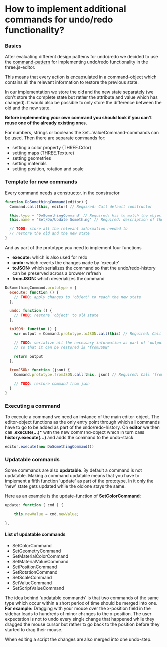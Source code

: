 # How to implement additional commands for undo/redo functionality?

### Basics

After evaluating different design patterns for undo/redo we decided to use the [command-pattern](http://en.wikipedia.org/wiki/Command_pattern) for implementing undo/redo functionality in the three.js-editor.

This means that every action is encapsulated in a command-object which contains all the relevant information to restore the previous state.

In our implementation we store the old and the new state separately (we don't store the complete state but rather the attribute and value which has changed).
It would also be possible to only store the difference between the old and the new state.

**Before implementing your own command you should look if you can't reuse one of the already existing ones.**

For numbers, strings or booleans the Set...ValueCommand-commands can be used.
Then there are separate commands for:

- setting a color property (THREE.Color)
- setting maps (THREE.Texture)
- setting geometries
- setting materials
- setting position, rotation and scale

### Template for new commands

Every command needs a constructor. In the constructor

```javascript
function DoSomethingCommand(editor) {
  Command.call(this, editor) // Required: Call default constructor

  this.type = 'DoSomethingCommand' // Required: has to match the object-name!
  this.name = 'Set/Do/Update Something' // Required: description of the command, used in Sidebar.History

  // TODO: store all the relevant information needed to
  // restore the old and the new state
}
```

And as part of the prototype you need to implement four functions

- **execute:** which is also used for redo
- **undo:** which reverts the changes made by 'execute'
- **toJSON:** which serializes the command so that the undo/redo-history can be preserved across a browser refresh
- **fromJSON:** which deserializes the command

```javascript
DoSomethingCommand.prototype = {
  execute: function () {
    // TODO: apply changes to 'object' to reach the new state
  },

  undo: function () {
    // TODO: restore 'object' to old state
  },

  toJSON: function () {
    var output = Command.prototype.toJSON.call(this) // Required: Call 'toJSON'-method of prototype 'Command'

    // TODO: serialize all the necessary information as part of 'output' (JSON-format)
    // so that it can be restored in 'fromJSON'

    return output
  },

  fromJSON: function (json) {
    Command.prototype.fromJSON.call(this, json) // Required: Call 'fromJSON'-method of prototype 'Command'

    // TODO: restore command from json
  }
}
```

### Executing a command

To execute a command we need an instance of the main editor-object. The editor-object functions as the only entry point through which all commands have to go to be added as part of the undo/redo-history.
On **editor** we then call **.execute(...)\*** with the new command-object which in turn calls **history.execute(...)** and adds the command to the undo-stack.

```javascript
editor.execute(new DoSomethingCommand())
```

### Updatable commands

Some commands are also **updatable**. By default a command is not updatable. Making a command updatable means that you
have to implement a fifth function 'update' as part of the prototype. In it only the 'new' state gets updated while the old one stays the same.

Here as an example is the update-function of **SetColorCommand**:

```javascript
update: function ( cmd ) {

	this.newValue = cmd.newValue;

},

```

#### List of updatable commands

- SetColorCommand
- SetGeometryCommand
- SetMaterialColorCommand
- SetMaterialValueCommand
- SetPositionCommand
- SetRotationCommand
- SetScaleCommand
- SetValueCommand
- SetScriptValueCommand

The idea behind 'updatable commands' is that two commands of the same type which occur
within a short period of time should be merged into one.
**For example:** Dragging with your mouse over the x-position field in the sidebar
leads to hundreds of minor changes to the x-position.
The user expectation is not to undo every single change that happened while they dragged
the mouse cursor but rather to go back to the position before they started to drag their mouse.

When editing a script the changes are also merged into one undo-step.
